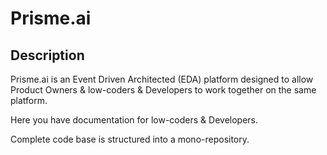 # Prisme.ai

## Description

Prisme.ai is an Event Driven Architected (EDA) platform designed to allow Product Owners & low-coders & Developers to work together on the same platform. 

Here you have documentation for low-coders & Developers. 

Complete code base is structured into a mono-repository.
